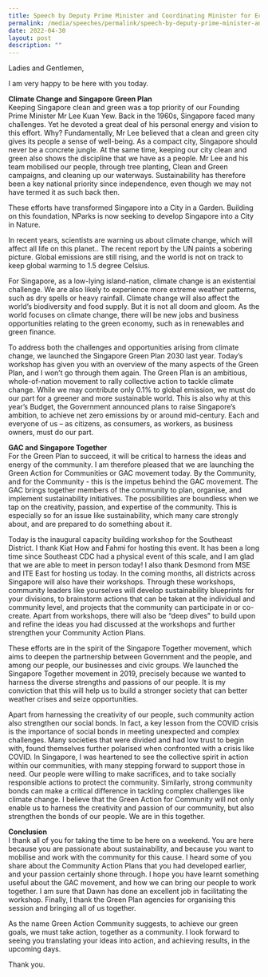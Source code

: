 ```yaml
---
title: Speech by Deputy Prime Minister and Coordinating Minister for Economic Policies
permalink: /media/speeches/permalink/speech-by-deputy-prime-minister-and-coordinating
date: 2022-04-30
layout: post
description: ""
---
```

Ladies and Gentlemen, 

I am very happy to be here with you today. 

**Climate Change and Singapore Green Plan** 
<br>Keeping Singapore clean and green was a top priority of our Founding Prime Minister Mr Lee Kuan Yew. Back in the 1960s, Singapore faced many challenges.  Yet he devoted a great deal of his personal energy and vision to this effort. Why?  Fundamentally, Mr Lee believed that a clean and green city gives its people a sense of well-being. As a compact city, Singapore should never be a concrete jungle. At the same time, keeping our city clean and green also shows the discipline that we have as a people.  Mr Lee and his team mobilised our people, through tree planting, Clean and Green campaigns, and cleaning up our waterways. Sustainability has therefore been a key national priority since independence, even though we may not have termed it as such back then. 

These efforts have transformed Singapore into a City in a Garden.  Building on this foundation, NParks is now seeking to develop Singapore into a City in Nature. 

In recent years, scientists are warning us about climate change, which will affect all life on this planet..  The recent report by the UN paints a sobering picture. Global emissions are still rising, and the world is not on track to keep global warming to 1.5 degree Celsius.  

For Singapore, as a low-lying island-nation, climate change is an existential challenge. We are also likely to experience more extreme weather patterns, such as dry spells or heavy rainfall. Climate change will also affect the world’s biodiversity and food supply. But it is not all doom and gloom. As the world focuses on climate change, there will be new jobs and business opportunities relating to the green economy, such as in renewables and green finance. 

To address both the challenges and opportunities arising from climate change, we launched the Singapore Green Plan 2030 last year. Today’s workshop has given you with an overview of the many aspects of the Green Plan, and I won’t go through them again. The Green Plan is an ambitious, whole-of-nation movement to rally collective action to tackle climate change. While we may contribute only 0.1% to global emission, we must do our part for a greener and more sustainable world. This is also why at this year’s Budget, the Government announced plans to raise Singapore’s ambition, to achieve net zero emissions by or around mid-century. Each and everyone of us – as citizens, as consumers, as workers, as business owners, must do our part.

**GAC and Singapore Together** 
<br>For the Green Plan to succeed, it will be critical to harness the ideas and energy of the community. I am therefore pleased that we are launching the Green Action for Communities or GAC movement today. By the Community, and for the Community - this is the impetus behind the GAC movement. The GAC brings together members of the community to plan, organise, and implement sustainability initiatives. The possibilities are boundless when we tap on the creativity, passion, and expertise of the community. This is especially so for an issue like sustainability, which many care strongly about, and are prepared to do something about it.  

Today is the inaugural capacity building workshop for the Southeast District. I thank Kiat How and Fahmi for hosting this event. It has been a long time since Southeast CDC had a physical event of this scale, and I am glad that we are able to meet in person today! I also thank Desmond from MSE and ITE East for hosting us today. In the coming months, all districts across Singapore will also have their workshops. Through these workshops, community leaders like yourselves will develop sustainability blueprints for your divisions, to brainstorm actions that can be taken at the individual and community level, and projects that the community can participate in or co-create. Apart from workshops, there will also be “deep dives” to build upon and refine the ideas you had discussed at the workshops and further strengthen your Community Action Plans.

These efforts are in the spirit of the Singapore Together movement, which aims to deepen the partnership between Government and the people, and among our people, our businesses and civic groups. We launched the Singapore Together movement in 2019, precisely because we wanted to harness the diverse strengths and passions of our people. It is my conviction that this will help us to build a stronger society that can better weather crises and seize opportunities. 

Apart from harnessing the creativity of our people, such community action also strengthen our social bonds.  In fact, a key lesson from the COVID crisis is the importance of social bonds in meeting unexpected and complex challenges. Many societies that were divided and had low trust to begin with, found themselves further polarised when confronted with a crisis like COVID. In Singapore, I was heartened to see the collective spirit in action within our communities, with many stepping forward to support those in need. Our people were willing to make sacrifices, and to take socially responsible actions to protect the community. Similarly, strong community bonds can make a critical difference in tackling complex challenges like climate change. I believe that the Green Action for Community will not only enable us to harness the creativity and passion of our community, but also strengthen the bonds of our people.  We are in this together. 

**Conclusion**
<br>I thank all of you for taking the time to be here on a weekend. You are here because you are passionate about sustainability, and because you want to mobilise and work with the community for this cause. I heard some of you share about the Community Action Plans that you had developed earlier, and your passion certainly shone through. I hope you have learnt something useful about the GAC movement, and how we can bring our people to work together. I am sure that Dawn has done an excellent job in facilitating the workshop. Finally, I thank the Green Plan agencies for organising this session and bringing all of us together.  

As the name Green Action Community suggests, to achieve our green goals, we must take action, together as a community.  I look forward to seeing you translating your ideas into action, and achieving results, in the upcoming days. 

Thank you.